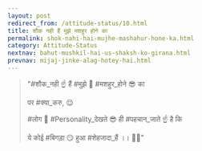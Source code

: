 ```yaml
---
layout: post
redirect_from: /attitude-status/10.html
title: शौक नही हैं मुझे मशहुर होने का 
permalink: shok-nahi-hai-mujhe-mashahur-hone-ka.html
category: Attitude-Status
nextnav: bahut-mushkil-hai-us-shaksh-ko-girana.html 
prevnav: mijaj-jinke-alag-hotey-hai.html
---
```

> "#शौक_नही ☝ हैं #मुझे 👦 #मशहुर_होने 😎 का 
> 
> पर #क्या_करु, 😌 
> 
> #लोग 👫 #Personality_देखते 😎 ही #पहचान_जाते ☝ है कि 
> 
> ये कोई #बिगड़ा 😏 हुआ #शेहजादा_हैं ।। 👑👑"